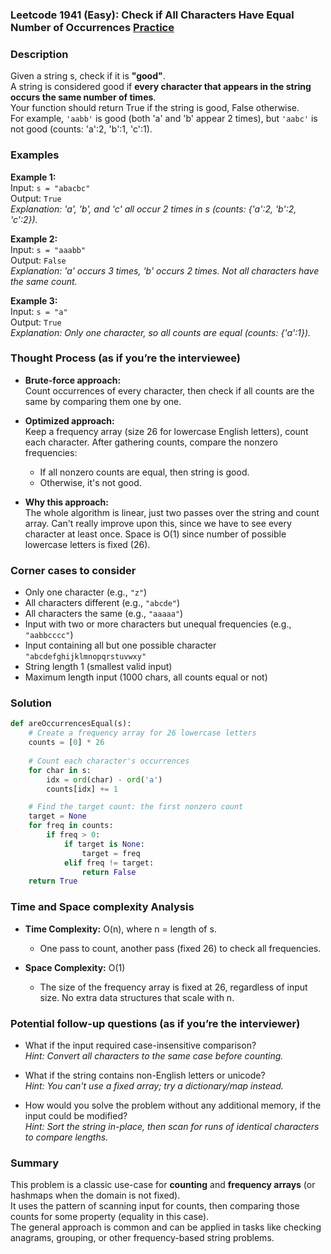 ### Leetcode 1941 (Easy): Check if All Characters Have Equal Number of Occurrences [Practice](https://leetcode.com/problems/check-if-all-characters-have-equal-number-of-occurrences)

### Description  
Given a string s, check if it is **"good"**.  
A string is considered good if **every character that appears in the string occurs the same number of times**.  
Your function should return True if the string is good, False otherwise.  
For example, `'aabb'` is good (both 'a' and 'b' appear 2 times), but `'aabc'` is not good (counts: 'a':2, 'b':1, 'c':1).

### Examples  

**Example 1:**  
Input: `s = "abacbc"`  
Output: `True`  
*Explanation: 'a', 'b', and 'c' all occur 2 times in s (counts: {'a':2, 'b':2, 'c':2}).*

**Example 2:**  
Input: `s = "aaabb"`  
Output: `False`  
*Explanation: 'a' occurs 3 times, 'b' occurs 2 times. Not all characters have the same count.*

**Example 3:**  
Input: `s = "a"`  
Output: `True`  
*Explanation: Only one character, so all counts are equal (counts: {'a':1}).*

### Thought Process (as if you’re the interviewee)  
- **Brute-force approach:**  
  Count occurrences of every character, then check if all counts are the same by comparing them one by one.

- **Optimized approach:**  
  Keep a frequency array (size 26 for lowercase English letters), count each character.
  After gathering counts, compare the nonzero frequencies:
    - If all nonzero counts are equal, then string is good.
    - Otherwise, it's not good.

- **Why this approach:**  
  The whole algorithm is linear, just two passes over the string and count array.
  Can't really improve upon this, since we have to see every character at least once.
  Space is O(1) since number of possible lowercase letters is fixed (26).

### Corner cases to consider  
- Only one character (e.g., `"z"`)
- All characters different (e.g., `"abcde"`)
- All characters the same (e.g., `"aaaaa"`)
- Input with two or more characters but unequal frequencies (e.g., `"aabbcccc"`)
- Input containing all but one possible character `"abcdefghijklmnopqrstuvwxy"`  
- String length 1 (smallest valid input)
- Maximum length input (1000 chars, all counts equal or not)

### Solution

```python
def areOccurrencesEqual(s):
    # Create a frequency array for 26 lowercase letters
    counts = [0] * 26
    
    # Count each character's occurrences
    for char in s:
        idx = ord(char) - ord('a')
        counts[idx] += 1

    # Find the target count: the first nonzero count
    target = None
    for freq in counts:
        if freq > 0:
            if target is None:
                target = freq
            elif freq != target:
                return False
    return True
```

### Time and Space complexity Analysis  

- **Time Complexity:** O(n), where n = length of s.  
    - One pass to count, another pass (fixed 26) to check all frequencies.

- **Space Complexity:** O(1)
    - The size of the frequency array is fixed at 26, regardless of input size. No extra data structures that scale with n.

### Potential follow-up questions (as if you’re the interviewer)  

- What if the input required case-insensitive comparison?  
  *Hint: Convert all characters to the same case before counting.*

- What if the string contains non-English letters or unicode?  
  *Hint: You can't use a fixed array; try a dictionary/map instead.*

- How would you solve the problem without any additional memory, if the input could be modified?  
  *Hint: Sort the string in-place, then scan for runs of identical characters to compare lengths.*

### Summary
This problem is a classic use-case for **counting** and **frequency arrays** (or hashmaps when the domain is not fixed).  
It uses the pattern of scanning input for counts, then comparing those counts for some property (equality in this case).  
The general approach is common and can be applied in tasks like checking anagrams, grouping, or other frequency-based string problems.